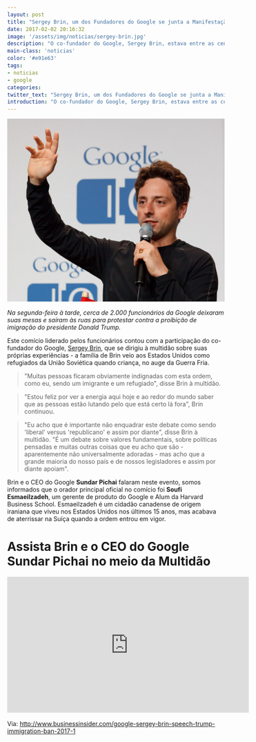 ```yaml
---
layout: post
title: "Sergey Brin, um dos Fundadores do Google se junta a Manifestação contra Trump"
date: 2017-02-02 20:16:32
image: '/assets/img/noticias/sergey-brin.jpg'
description: "O co-fundador do Google, Sergey Brin, estava entre as centenas de manifestantes que se reuniram no Aeroporto Internacional de San Francisco no sábado para se manifestar contra a proibição de viajar do presidente Trump."
main-class: 'noticias'
color: '#e91e63'
tags:
- noticias
- google
categories:
twitter_text: "Sergey Brin, um dos Fundadores do Google se junta a Manifestação contra Trump"
introduction: "O co-fundador do Google, Sergey Brin, estava entre as centenas de manifestantes que se reuniram no Aeroporto Internacional de San Francisco no sábado para se manifestar contra a proibição de viajar do presidente Trump."
---
```


![Sergey Brin Google](/assets/img/noticias/sergey-brin.jpg)

*Na segunda-feira à tarde, cerca de 2.000 funcionários da Google deixaram suas mesas e saíram às ruas para protestar contra a proibição de imigração do presidente Donald Trump.*

Este comício liderado pelos funcionários contou com a participação do co-fundador do Google, [Sergey Brin](https://pt.wikipedia.org/wiki/Sergey_Brin), que se dirigiu à multidão sobre suas próprias experiências - a família de Brin veio aos Estados Unidos como refugiados da União Soviética quando criança, no auge da Guerra Fria.

>"Muitas pessoas ficaram obviamente indignadas com esta ordem, como eu, sendo um imigrante e um refugiado", disse Brin à multidão.

>"Estou feliz por ver a energia aqui hoje e ao redor do mundo saber que as pessoas estão lutando pelo que está certo lá fora", Brin continuou.

>"Eu acho que é importante não enquadrar este debate como sendo 'liberal' versus 'republicano' e assim por diante", disse Brin à multidão. "É um debate sobre valores fundamentais, sobre políticas pensadas e muitas outras coisas que eu acho que são - aparentemente não universalmente adoradas - mas acho que a grande maioria do nosso país e de nossos legisladores e assim por diante apoiam".

Brin e o CEO do Google __Sundar Pichai__ falaram neste evento, somos informados que o orador principal oficial no comício foi __Soufi Esmaeilzadeh__, um gerente de produto do Google e Alum da Harvard Business School. Esmaeilzadeh é um cidadão canadense de origem iraniana que viveu nos Estados Unidos nos últimos 15 anos, mas acabava de aterrissar na Suíça quando a ordem entrou em vigor.

# Assista Brin e o CEO do Google Sundar Pichai no meio da Multidão

<div align="center">
	<iframe width="560" height="315" src="https://www.youtube.com/embed/F0tPn6NaiqE" frameborder="0" allowfullscreen></iframe>
</div>

Via: http://www.businessinsider.com/google-sergey-brin-speech-trump-immigration-ban-2017-1
<!--https://pag.ae/bhgSpYQ-->
